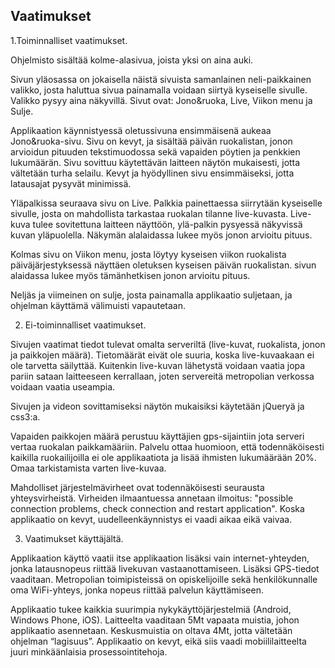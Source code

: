 ## Vaatimukset 
1.Toiminnalliset vaatimukset.

Ohjelmisto sisältää kolme-alasivua, joista yksi on aina auki.

Sivun yläosassa on jokaisella näistä sivuista samanlainen neli-paikkainen valikko, josta haluttua sivua painamalla voidaan siirtyä kyseiselle sivulle. Valikko pysyy aina näkyvillä. Sivut ovat: Jono&ruoka, Live, Viikon menu ja Sulje.

Applikaation käynnistyessä oletussivuna ensimmäisenä aukeaa Jono&ruoka-sivu. Sivu on kevyt, ja sisältää päivän ruokalistan, jonon arvioidun pituuden tekstimuodossa sekä vapaiden pöytien ja penkkien lukumäärän. Sivu sovittuu käytettävän laitteen näytön mukaisesti, jotta vältetään turha selailu. Kevyt ja hyödyllinen sivu ensimmäiseksi, jotta latausajat pysyvät minimissä.

Yläpalkissa seuraava sivu on Live. Palkkia painettaessa siirrytään kyseiselle sivulle, josta on mahdollista tarkastaa ruokalan tilanne live-kuvasta. Live-kuva tulee sovitettuna laitteen näyttöön, ylä-palkin pysyessä näkyvissä kuvan yläpuolella. Näkymän alalaidassa lukee myös jonon arvioitu pituus.

Kolmas sivu on Viikon menu, josta löytyy kyseisen viikon ruokalista päiväjärjestyksessä näyttäen oletuksen kyseisen päivän ruokalistan. sivun alaidassa lukee myös tämänhetkisen jonon arvioitu pituus.

Neljäs ja viimeinen on sulje, josta painamalla applikaatio suljetaan, ja ohjelman käyttämä välimuisti vapautetaan.

2. Ei-toiminnalliset vaatimukset.

Sivujen vaatimat tiedot tulevat omalta serveriltä (live-kuvat, ruokalista, jonon ja paikkojen määrä). Tietomäärät eivät ole suuria, koska live-kuvaakaan ei ole tarvetta säilyttää. Kuitenkin live-kuvan lähetystä voidaan vaatia jopa pariin sataan laitteeseen kerrallaan, joten servereitä metropolian verkossa voidaan vaatia useampia.

Sivujen ja videon sovittamiseksi näytön mukaisiksi käytetään jQueryä ja css3:a.

Vapaiden paikkojen määrä perustuu käyttäjien gps-sijaintiin jota serveri vertaa ruokalan paikkamääriin. Palvelu ottaa huomioon, että todennäköisesti kaikilla ruokailijoilla ei ole applikaatiota ja lisää ihmisten lukumäärään 20%. Omaa tarkistamista varten live-kuvaa.

Mahdolliset järjestelmävirheet ovat todennäköisesti seurausta yhteysvirheistä. Virheiden ilmaantuessa annetaan ilmoitus: "possible connection problems, check connection and restart application". Koska applikaatio on kevyt, uudelleenkäynnistys ei vaadi aikaa eikä vaivaa.

3. Vaatimukset käyttäjältä.

Applikaation käyttö vaatii itse applikaation lisäksi vain internet-yhteyden, jonka latausnopeus riittää livekuvan vastaanottamiseen. Lisäksi GPS-tiedot vaaditaan. Metropolian toimipisteissä on opiskelijoille sekä henkilökunnalle oma WiFi-yhteys, jonka nopeus riittää palvelun käyttämiseen.

Applikaatio tukee kaikkia suurimpia nykykäyttöjärjestelmiä (Android, Windows Phone, iOS).
Laitteelta vaaditaan 5Mt vapaata muistia, johon applikaatio asennetaan. Keskusmuistia on oltava 4Mt, jotta vältetään ohjelman “lagisuus”.
Applikaatio on kevyt, eikä siis vaadi mobiililaitteelta juuri minkäänlaisia prosessointitehoja.
